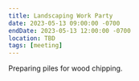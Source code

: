 ```yaml
---
title: Landscaping Work Party
date: 2023-05-13 09:00:00 -0700
endDate: 2023-05-13 12:00:00 -0700
location: TBD
tags: [meeting]
---
```


Preparing piles for wood chipping.
